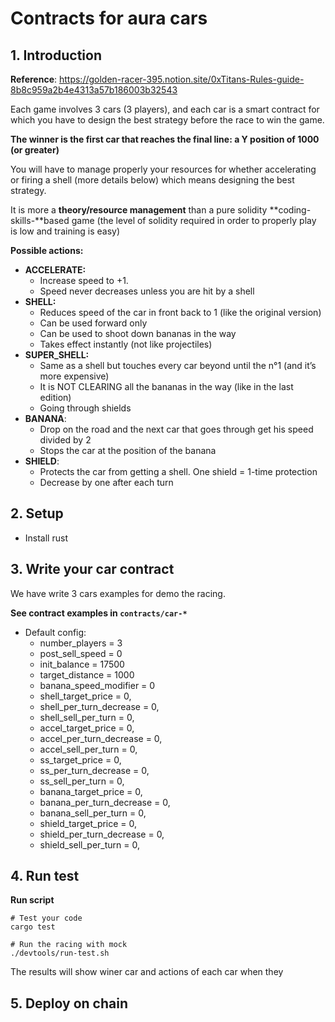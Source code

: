 # Contracts for aura cars

## 1. Introduction

**Reference**: https://golden-racer-395.notion.site/0xTitans-Rules-guide-8b8c959a2b4e4313a57b186003b32543

Each game involves 3 cars (3 players), and each car is a smart contract for which you have to design the best strategy before the race to win the game.

**The winner is the first car that reaches the final line: a Y position of 1000 (or greater)** 

You will have to manage properly your resources for whether accelerating or firing a shell (more details below) which means designing the best strategy.

It is more a **theory/resource management** than a pure solidity **coding-skills-**based game (the level of solidity required in order to properly play is low and training is easy)


**Possible actions:**

- **ACCELERATE:**
    - Increase speed to +1.
    - Speed never decreases unless you are hit by a shell
- **SHELL:**
    - Reduces speed of the car in front back to 1 (like the original version)
    - Can be used forward only
    - Can be used to shoot down bananas in the way
    - Takes effect instantly (not like projectiles)
- **SUPER_SHELL:**
    - Same as a shell but touches every car beyond until the n°1 (and it’s more expensive)
    - It is NOT CLEARING all the bananas in the way (like in the last edition)
    - Going through shields
- **BANANA**:
    - Drop on the road and the next car that goes through get his speed divided by 2
    - Stops the car at the position of the banana
- **SHIELD**:
    - Protects the car from getting a shell. One shield = 1-time protection
    - Decrease by one after each turn

## 2. Setup
* Install rust


## 3. Write your car contract
We have write 3 cars examples for demo the racing.

**See contract examples in `contracts/car-*`**

* Default config:
    * number_players = 3
    * post_sell_speed = 0
    * init_balance = 17500
    * target_distance = 1000
    * banana_speed_modifier = 0
    * shell_target_price = 0,
    * shell_per_turn_decrease = 0,
    * shell_sell_per_turn = 0,
    * accel_target_price = 0,
    * accel_per_turn_decrease = 0,
    * accel_sell_per_turn = 0,
    * ss_target_price = 0,
    * ss_per_turn_decrease = 0,
    * ss_sell_per_turn = 0,
    * banana_target_price = 0,
    * banana_per_turn_decrease = 0,
    * banana_sell_per_turn = 0,
    * shield_target_price = 0,
    * shield_per_turn_decrease = 0,
    * shield_sell_per_turn = 0,


## 4. Run test
**Run script**
    
```
# Test your code
cargo test

# Run the racing with mock
./devtools/run-test.sh
```

The results will show winer car and actions of each car when they
## 5. Deploy on chain